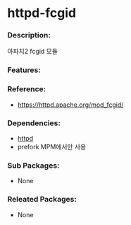 # httpd-fcgid

### Description:
아파치2 fcgid 모듈

### Features:


### Reference:
* https://httpd.apache.org/mod_fcgid/

### Dependencies:
* [httpd](pkg-base-httpd.md)
 * prefork MPM에서만 사용

### Sub Packages:
* None

### Releated Packages:
* None